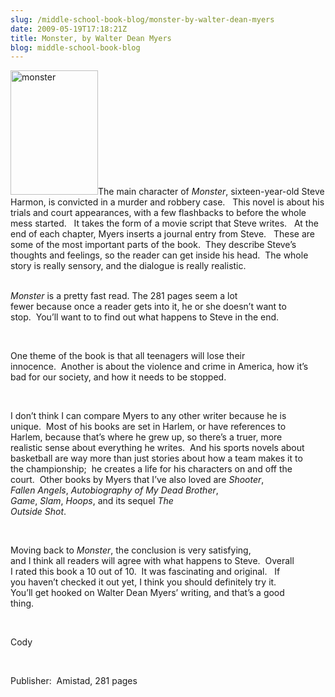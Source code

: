 ```yaml
---
slug: /middle-school-book-blog/monster-by-walter-dean-myers
date: 2009-05-19T17:18:21Z
title: Monster, by Walter Dean Myers
blog: middle-school-book-blog
---
```


<div style="white-space: pre-wrap"><img class="alignleft size-full wp-image-224" title="monster" src="http://c-t-l.org/wp-content/uploads/2009/05/monster.jpg" alt="monster" width="140" height="199" />The main character of <em>Monster</em>, sixteen-year-old Steve Harmon, is convicted in a murder and robbery case.   This novel is about his trials and court appearances, with a few flashbacks to before the whole mess started.   It takes the form of a movie script that Steve writes.   At the end of each chapter, Myers inserts a journal entry from Steve.   These are some of the most important parts of the book.  They describe Steve’s thoughts and feelings, so the reader can get inside his head.  The whole story is really sensory, and the dialogue is really realistic.

<em>Monster</em> is a pretty fast read. The 281 pages seem a lot fewer because once a reader gets into it, he or she doesn’t want to stop.   You’ll want to to find out what happens to Steve in the end.

One theme of the book is that all teenagers will lose their innocence.  Another is about the violence and crime in America, how it’s bad for our society, and how it needs to be stopped.

I don’t think I can compare Myers to any other writer because he is  unique.  Most of his books are set in Harlem, or have references to Harlem, because that’s where he grew up, so there’s a truer, more realistic sense about everything he writes.  And his sports novels about basketball are way more than just stories about how a team makes it to the championship;  he creates a life for his characters on and off the court.  Other books by Myers that I’ve also loved are <em>Shooter</em>, <em>Fallen Angels</em>, <em>Autobiography of My Dead Brother</em>, <em>Game</em>, <em>Slam</em>, <em>Hoops</em>, and its sequel <em>The Outside Shot</em>.

Moving back to<em> Monster</em>, the conclusion is very satisfying, and I think all readers will agree with what happens to Steve.   Overall I rated this book a 10 out of 10.   It was fascinating and original.   If you haven’t checked it out yet, I think you should definitely try it. You’ll get hooked on Walter Dean Myers’ writing, and that’s a good thing.

Cody

Publisher:  Amistad, 281 pages</div>
